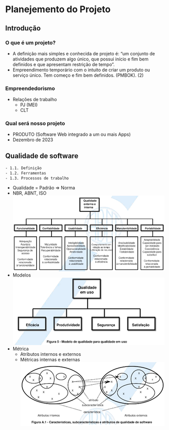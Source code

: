 # Planejemento do Projeto
## Introdução
### O que é um projeto?
- A definição mais simples e conhecida de projeto é: “um conjunto de
atividades que produzem algo único, que possui início e fim bem definidos e
que apresentam restrição de tempo”.
- Empreendimento temporário com o intuito de criar um produto ou serviço
único. Tem começo e fim bem definidos. (PMBOK). (2)
### Empreendedorismo
- Relações de trabalho
	- PJ (MEI)
	- CLT
### Qual será nosso projeto
* PRODUTO (Software Web integrado a um ou mais Apps)
* Dezembro de 2023

## Qualidade de software
	- 1.1. Definição
	- 1.2. Ferramentas
	- 1.3. Processos de trabalho
- Qualidade = Padrão => Norma
- NBR, ABNT, ISO
![](qualidade.png)
- Modelos
![](modelos.png)
- Métrica
	- Atributos internos e externos
	- Métricas internas e externas
![](metricas.png)
